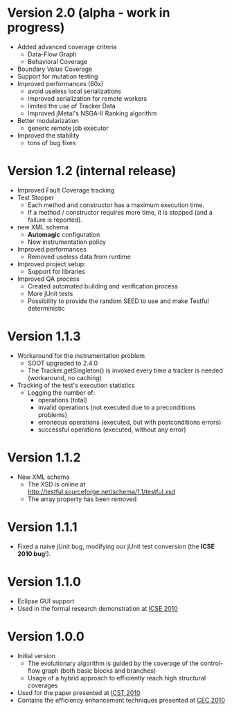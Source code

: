 # Version 2.0 (alpha - work in progress) #
  * Added advanced coverage criteria
    * Data-Flow Graph
    * Behavioral Coverage
  * Boundary Value Coverage
  * Support for mutation testing
  * Improved performances (60x)
    * avoid useless local serializations
    * improved serialization for remote workers
    * limited the use of Tracker Data
    * Improved jMetal's NSGA-II Ranking algorithm
  * Better modularization
    * generic remote job executor
  * Improved the stability
    * tons of bug fixes

# Version 1.2 (internal release) #
  * Improved Fault Coverage tracking
  * Test Stopper
    * Each method and constructor has a maximum execution time.
    * If a method / constructor requires more time, it is stopped (and a failure is reported).
  * new XML schema
    * **Automagic** configuration
    * New instrumentation policy
  * Improved performances
    * Removed useless data from runtime
  * Improved project setup:
    * Support for libraries
  * Improved QA process
    * Created automated building and verification process
    * More jUnit tests
    * Possibility to provide the random SEED to use and make Testful deterministic

# Version 1.1.3 #
  * Workaround for the instrumentation problem
    * SOOT upgraded to 2.4.0
    * The Tracker.getSingleton() is invoked every time a tracker is needed (workaround, no caching)
  * Tracking of the test's execution statistics
    * Logging the number of:
      * operations (total)
      * invalid operations (not executed due to a preconditions problems)
      * erroneous operations (executed, but with postconditions errors)
      * successful operations (executed, without any error)

# Version 1.1.2 #
  * New XML schema
    * The XSD is online at http://testful.sourceforge.net/schema/1.1/testful.xsd
    * The array property has been removed

# Version 1.1.1 #
  * Fixed a naive jUnit bug, modifying our jUnit test conversion (the **ICSE 2010 bug**!).

# Version 1.1.0 #
  * Eclipse GUI support
  * Used in the formal research demonstration at [ICSE 2010](http://matteo.miraz.it/research/papers/ICSE10)

# Version 1.0.0 #
  * Initial version
    * The evolutionary algorithm is guided by the coverage of the control-flow graph (both basic blocks and branches)
    * Usage of a hybrid approach to efficiently reach high structural coverages
  * Used for the paper presented at [ICST 2010](http://matteo.miraz.it/research/papers/ICST10)
  * Contains the efficiency enhancement techniques presented at [CEC 2010](http://matteo.miraz.it/research/papers/CEC10)